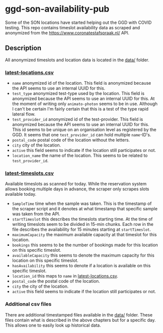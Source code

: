 # ggd-son-availability-pub
Some of the SON locations have started helping out the GGD with COVID testing. This repo contains timeslot availability data as scraped and anonymized from the https://www.coronatestafspraak.nl/ API.

## Description
All anonymized timeslots and location data is located in the [data/](data/) folder.

### [latest-locations.csv](data/latest-locations.csv)
* `name` anonymized id of the location. This field is anonymized because the API seems to use an internal UUID for this.
* `test_type` anonymized test-type used by the location. This field is anonymized because the API seems to use an internal UUID for this. At the moment of writing only `animato-photon` seems to be in use. Although I can't be certain I'm fairly certain that this is a test of the type rapid lateral flow.  
* `test_provider_id` anonymized id of the test-provider. This field is anonymized because the API seems to use an internal UUID for this. This id seems to be unique on an organisation level as registered by the GGD. It seems that one `test_provider_id` can hold multiple `name`-ID's.
* `postal_code` postal code of the location without the letters.
* `city` city of the location.
* `active` this field seems to indicate if the location still participates or not.
* `location_name` the name of the location. This seems to be related to `test_provider_id`.

### [latest-timeslots.csv](data/latest-timeslots.csv)
Available timeslots as scanned for today. While the reservation system allows booking multiple days in advance, the scraper only scrapes slots available today.

* `SampleTime` time when the sample was taken. This is the timestamp of the scraper script and it denotes at what timestamp that specific sample was taken from the API.
* `startTimeslot` this describes the timeslots starting time. At the time of writing timeslots seem to be divided in 15-min chunks. Each row in the file describes the availability for 15 minutes starting at `startTimeslot`.
* `maximumCapacity` the maximum available capacity at that timeslot for this location.
* `bookings` this seems to be the number of bookings made for this location on this specific timeslot.
* `availableCapacity` this seems to denote the maximum capacity for this location on this specific timeslot.
* `hasAvailability` this seems to denote if a location is available on this specific timeslot.
* `location_id` this maps to `name` in [latest-locations.csv](data/latest-locations.csv).
* `postal_code` the postal code of the location.
* `city` the city of the location.
* `active` this field seems to indicate if the location still participates or not.

### Additional csv files
There are additional timestamped files available in the [data/](data/) folder. These files contain what is described in the above chapters but for a specific day. This allows one to easily look up historical data.
